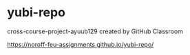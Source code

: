 # yubi-repo
cross-course-project-ayuub129 created by GitHub Classroom

https://noroff-feu-assignments.github.io/yubi-repo/
